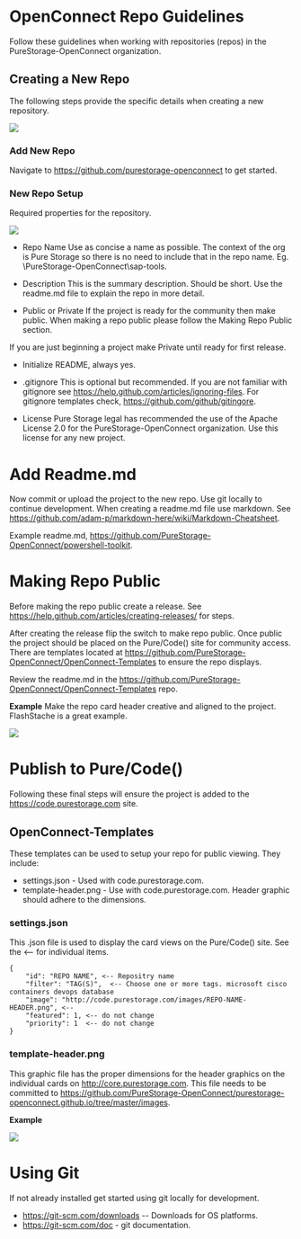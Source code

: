 # OpenConnect Repo Guidelines
Follow these guidelines when working with repositories (repos) in the PureStorage-OpenConnect organization.

## Creating a New Repo
The following steps provide the specific details when creating a new repository.

![](https://github.com/PureStorage-OpenConnect/OpenConnect-Guide/blob/master/images/add-new-repo.png)

### Add New Repo 
Navigate to https://github.com/purestorage-openconnect to get started.

### New Repo Setup
Required properties for the repository.

![](https://github.com/PureStorage-OpenConnect/OpenConnect-Guide/blob/master/images/new-repo-setup.png)

* Repo Name
Use as concise a name as possible. The context of the org is Pure Storage so there is no need to include that in the repo name. Eg. \PureStorage-OpenConnect\sap-tools. 

* Description
This is the summary description. Should be short. Use the readme.md file to explain the repo in more detail. 

* Public or Private
If the project is ready for the community then make public. When making a repo public please follow the Making Repo Public section. 

If you are just beginning a project make Private until ready for first release. 

* Initialize README, always yes.

* .gitignore
This is optional but recommended. If you are not familiar with gitignore see https://help.github.com/articles/ignoring-files. For gitignore templates check, https://github.com/github/gitingore.

* License
Pure Storage legal has recommended the use of the Apache License 2.0 for the PureStorage-OpenConnect organization. Use this license for any new project. 

# Add Readme.md
Now commit or upload the project to the new repo. Use git locally to continue development. When creating a readme.md file use markdown. See https://github.com/adam-p/markdown-here/wiki/Markdown-Cheatsheet.

Example readme.md, https://github.com/PureStorage-OpenConnect/powershell-toolkit.

# Making Repo Public
Before making the repo public create a release. See https://help.github.com/articles/creating-releases/ for steps. 

After creating the release flip the switch to make repo public. Once public the project should be placed on the Pure/Code() site for community access. There are templates located at https://github.com/PureStorage-OpenConnect/OpenConnect-Templates to ensure the repo displays.

Review the readme.md in the https://github.com/PureStorage-OpenConnect/OpenConnect-Templates repo. 

**Example**
Make the repo card header creative and aligned to the project. FlashStache is a great example.

![](https://github.com/PureStorage-OpenConnect/OpenConnect-Guide/blob/master/images/example-header.png)

# Publish to Pure/Code()
Following these final steps will ensure the project is added to the https://code.purestorage.com site. 

## OpenConnect-Templates
These templates can be used to setup your repo for public viewing. They include:
* settings.json - Used with code.purestorage.com.
* template-header.png - Use with code.purestorage.com. Header graphic should adhere to the dimensions.

### settings.json
This .json file is used to display the card views on the Pure/Code() site. See the <-- for individual items.
```
{
    "id": "REPO NAME", <-- Repositry name
    "filter": "TAG(S)",  <-- Choose one or more tags. microsoft cisco containers devops database
    "image": "http://code.purestorage.com/images/REPO-NAME-HEADER.png", <--
    "featured": 1, <-- do not change
    "priority": 1  <-- do not change
} 
```

### template-header.png
This graphic file has the proper dimensions for the header graphics on the individual cards on http://core.purestorage.com. This file needs to be committed to https://github.com/PureStorage-OpenConnect/purestorage-openconnect.github.io/tree/master/images. 

**Example**

![](https://github.com/PureStorage-OpenConnect/OpenConnect-Guide/blob/master/images/template-header.png)

# Using Git
If not already installed get started using git locally for development. 

*	https://git-scm.com/downloads -- Downloads for OS platforms.
*	https://git-scm.com/doc - git documentation.






